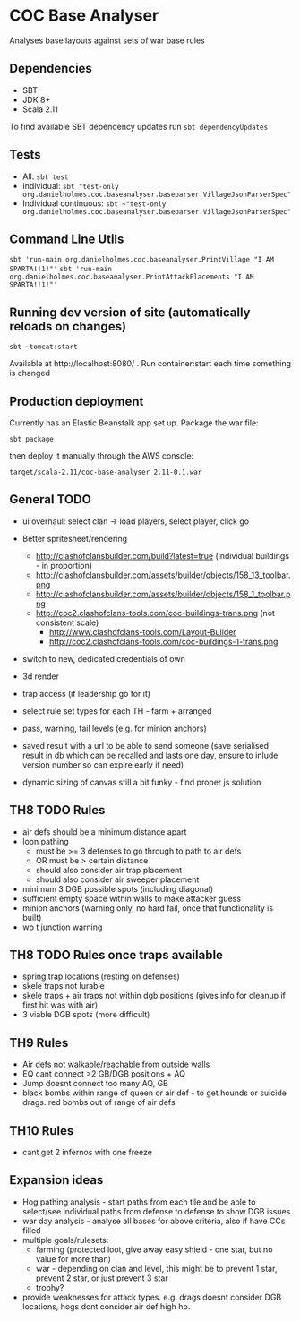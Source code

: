 # COC Base Analyser

Analyses base layouts against sets of war base rules


## Dependencies

 - SBT
 - JDK 8+
 - Scala 2.11
 
To find available SBT dependency updates run `sbt dependencyUpdates`
 

## Tests

 - All: `sbt test`
 - Individual: `sbt "test-only org.danielholmes.coc.baseanalyser.baseparser.VillageJsonParserSpec"`
 - Individual continuous: `sbt ~"test-only org.danielholmes.coc.baseanalyser.baseparser.VillageJsonParserSpec"`


## Command Line Utils

`sbt 'run-main org.danielholmes.coc.baseanalyser.PrintVillage "I AM SPARTA!!1!"'`
`sbt 'run-main org.danielholmes.coc.baseanalyser.PrintAttackPlacements "I AM SPARTA!!1!"'`


## Running dev version of site (automatically reloads on changes)

`sbt ~tomcat:start`

Available at http://localhost:8080/ . Run container:start each time something is changed


## Production deployment

Currently has an Elastic Beanstalk app set up. Package the war file:
 
`sbt package` 

then deploy it manually through the AWS console:

`target/scala-2.11/coc-base-analyser_2.11-0.1.war`


## General TODO
 - ui overhaul: select clan -> load players, select player, click go
 - Better spritesheet/rendering
   - http://clashofclansbuilder.com/build?latest=true (individual buildings - in proportion)
    - http://clashofclansbuilder.com/assets/builder/objects/158_13_toolbar.png
    - http://clashofclansbuilder.com/assets/builder/objects/158_1_toolbar.png
   - http://coc2.clashofclans-tools.com/coc-buildings-trans.png (not consistent scale)
     - http://www.clashofclans-tools.com/Layout-Builder
     - http://coc2.clashofclans-tools.com/coc-buildings-1-trans.png
     
 
 - switch to new, dedicated credentials of own
 - 3d render
 - trap access (if leadership go for it)
 - select rule set types for each TH - farm + arranged
 - pass, warning, fail levels (e.g. for minion anchors)
 - saved result with a url to be able to send someone (save serialised result in db which can be recalled and lasts one 
   day, ensure to inlude version number so can expire early if need)
 - dynamic sizing of canvas still a bit funky - find proper js solution


## TH8 TODO Rules
 - air defs should be a minimum distance apart
 - loon pathing
   - must be >= 3 defenses to go through to path to air defs
   - OR must be > certain distance
   - should also consider air trap placement
   - should also consider air sweeper placement
 - minimum 3 DGB possible spots (including diagonal)
 - sufficient empty space within walls to make attacker guess
 - minion anchors (warning only, no hard fail, once that functionality is built)
 - wb t junction warning
 

## TH8 TODO Rules once traps available
 - spring trap locations (resting on defenses)
 - skele traps not lurable
 - skele traps + air traps not within dgb positions (gives info for cleanup if first hit was with air)
 - 3 viable DGB spots (more difficult)


## TH9 Rules
 - Air defs not walkable/reachable from outside walls
 - EQ cant connect >2 GB/DGB positions + AQ
 - Jump doesnt connect too many AQ, GB
 - black bombs within range of queen or air def - to get hounds or suicide drags. red bombs out of range of air defs


## TH10 Rules
 - cant get 2 infernos with one freeze


## Expansion ideas
 - Hog pathing analysis - start paths from each tile and be able to select/see individual paths from defense to defense
   to show DGB issues
 - war day analysis - analyse all bases for above criteria, also if have CCs filled
 - multiple goals/rulesets:
   - farming (protected loot, give away easy shield - one star, but no value for more than)
   - war - depending on clan and level, this might be to prevent 1 star, prevent 2 star, or just prevent 3 star
   - trophy?
 - provide weaknesses for attack types. e.g. drags doesnt consider DGB locations, hogs dont consider air def high hp.